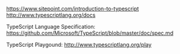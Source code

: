 https://www.sitepoint.com/introduction-to-typescript
http://www.typescriptlang.org/docs

TypeScript Language Specification:
https://github.com/Microsoft/TypeScript/blob/master/doc/spec.md


TypeScript Playgound:
http://www.typescriptlang.org/play